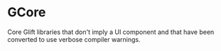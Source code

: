 # GCore

Core Glift libraries that don't imply a UI component and that have been
converted to use verbose compiler warnings.
